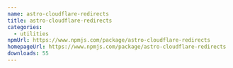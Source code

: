 ```yaml
---
name: astro-cloudflare-redirects
title: astro-cloudflare-redirects
categories:
  - utilities
npmUrl: https://www.npmjs.com/package/astro-cloudflare-redirects
homepageUrl: https://www.npmjs.com/package/astro-cloudflare-redirects
downloads: 55
---
```

